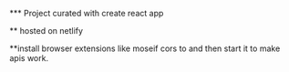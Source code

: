 \*\*\* Project curated with create react app

\*\* hosted on netlify

\*\*install browser extensions like moseif cors to and then start it to make apis work.
